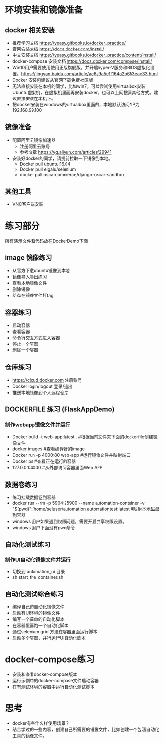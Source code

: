 # 环境安装和镜像准备
## docker 相关安装
- 推荐学习文档 https://yeasy.gitbooks.io/docker_practice/
- 官网安装文档 https://docs.docker.com/install/
- 中文安装文档 https://yeasy.gitbooks.io/docker_practice/content/install/ 
- docker-compose 安装文档 https://docs.docker.com/compose/install/
- Win10用户需要使用使用正版旗舰版。并开启hyper-V服务和BIOS虚拟化设置。https://jingyan.baidu.com/article/ac6a9a5e1f164a2b653eac33.html
- Docker 安装包建议从官网下载免费社区版
- 无法直接安装在本机的同学，比如win7。可以尝试使用virtualbox安装Ubuntu虚拟机，在虚拟机里面再安装docker。也可以上网搜索其他方式。建议直接安装在本机上。
- 把docker安装在windows的virtualbox里面的，本地默认访问*IP为192.168.99.100
## 镜像准备
- 配置阿里云镜像加速器
  - 注册阿里云账号
  - 参考文章 https://yq.aliyun.com/articles/29941
- 安装好docker的同学，请提前拉取一下镜像到本地。
  - Docker pull ubuntu:16.04
  - Docker pull elgalu/selenium
  - docker pull oscarcommerce/django-oscar-sandbox
  
## 其他工具
- VNC客户端安装

# 练习部分
所有演示文件和代码放在DockerDemo下面
## image 镜像练习
- 从官方下载ubuntu镜像到本地
- 镜像导入导出练习
- 查看本地镜像文件
- 删除镜像
- 给存在镜像文件打tag

## 容器练习
- 启动容器
- 查看容器
- 命令行交互方式进入容器
- 停止一个容器
- 删除一个容器

## 仓库练习
- https://cloud.docker.com 注册账号
- Docker login/logout 登录/退出
- 推送本地镜像到个人远程仓库

## DOCKERFILE 练习 (FlaskAppDemo)
### 制作webapp镜像文件并运行
- Docker build -t web-app:latest .   #根据当前文件夹下面的dockerfile创建镜像文件
- docker images                      #查看编译好的image
- Docker run -p 4000:80 web-app      #运行镜像文件并映射端口
- Docker ps                          #查看正在运行的容器
- 127.0.0.1:4000                     #从外部访问容器里面Web APP

## 数据卷练习
- 练习挂载数据卷到容器
- docker run --rm -p 5904:25900 --name automation-container -v "$(pwd)":/home/seluser/automation automationtest:latest  #映射本地磁盘到容器
- windows 用户如果遇到权限问题，需要开启共享权限设置。
- windows 用户下面没有pwd命令

## 自动化测试练习
### 制作UI自动化镜像文件并运行
- 切换到 automation_ui 目录
- sh start_the_container.sh

## 自动化测试综合练习
- 编译自己的自动化镜像文件
- 启动有UI环境的镜像文件
- 编写一个简单的自动化脚本
- 在容器里面跑一个自动化脚本
- 通过selenium grid 方法在容器里面运行脚本
- 启动多个容器，并行运行UI自动化脚本

# docker-compose练习
- 安装和查看docker-compose版本
- 运行示例中的docker-compose文件启动容器
- 在有测试环境的容器中运行自动化测试脚本

# 思考
- docker有些什么样使用场景？
- 结合学过的一些内容，创建自己所需要的镜像文件，比如创建一个包涵自动化工具的镜像文件。
